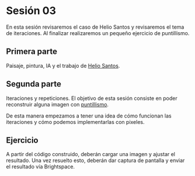 # Sesión 03

En esta sesión revisaremos el caso de Helio Santos y revisaremos el tema de iteraciones. Al finalizar realizaremos un pequeño ejercicio de puntillismo. 

## Primera parte 

Paisaje, pintura, IA y el trabajo de [Helio Santos](https://www.heliosantos.org/). 

## Segunda parte

Iteraciones y repeticiones. El objetivo de esta sesión consiste en poder reconstruir alguna imagen con [puntillismo](https://es.wikipedia.org/wiki/Puntillismo). 

De esta manera empezamos a tener una idea de cómo funcionan las iteraciones y cómo podemos implementarlas con pixeles.  

## Ejercicio 

A partir del código construido, deberán cargar una imagen y ajustar el resultado. Una vez resuelto esto, deberán dar captura de pantalla y enviar el resultado vía Brightspace. 
